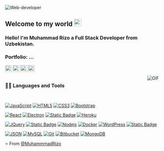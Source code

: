 ![Web-developer](https://github.com/user-attachments/assets/0c3a3ed1-f6fc-4ea8-be62-b0ed1246c12b)

    
## Welcome to my world <img src="https://github.com/TheDudeThatCode/TheDudeThatCode/blob/master/Assets/Earth.gif" width="24px">

### Hello! I'm Muhammad Rizo a Full Stack Developer from Uzbekistan.

### Portfolio: ...

<a href="https://x.com/odilovmuhamm52">
  <img align="left" alt="Muhammad Rizo | Twitter" width="22px" src="https://cdn.jsdelivr.net/npm/simple-icons@v3/icons/twitter.svg" />
</a>
<a href="https://www.linkedin.com/in/muhammad-rizo-56686a261/">
  <img align="left" alt="Muhammad Rizo" width="22px" src="https://cdn.jsdelivr.net/npm/simple-icons@v3/icons/linkedin.svg" />
</a>
<a href="https://www.facebook.com/profile.php?id=100090876400461">
  <img align="left" alt="Muhammad Rizo" width="22px" src="https://cdn.jsdelivr.net/npm/simple-icons@v3/icons/facebook.svg" />
</a>
<a href="https://www.instagram.com/rizo_adilov/">
  <img align="left" alt="Muhammad Rizo" width="22px" src="https://cdn.jsdelivr.net/npm/simple-icons@13.16.0/icons/instagram.svg" />
</a>

<br />
<br />

  <img align="right" alt="GIF" src="https://media.giphy.com/media/836HiJc7pgzy8iNXCn/giphy.gif" />
  
### 👨‍💻 Languages and Tools

<br />

[![JavaScript](https://img.shields.io/badge/-JavaScript-black?style=flat&logo=javascript&link=https://github.com/MuhammmadRizo)](https://github.com/MuhammmadRizo) 
[![HTML5](https://img.shields.io/badge/-HTML5-E34F26?style=flat&logo=html5&logoColor=white&link=https://github.com/MuhammmadRizo)](https://github.com/MuhammmadRizo) 
[![CSS3](https://img.shields.io/badge/-CSS3-1572B6?style=flat&logo=css3&link=https://github.com/MuhammmadRizo)](https://github.com/MuhammmadRizo) 
[![Bootstrap](https://img.shields.io/badge/-Bootstrap-563D7C?style=flat&logo=bootstrap&link=https://github.com/MuhammmadRizo)](https://github.com/MuhammmadRizo) 

[![React](https://img.shields.io/badge/-React-black?style=flat&logo=react&link=https://github.com/MuhammmadRizo)](https://github.com/MuhammmadRizo) 
[![Electron](https://img.shields.io/badge/-Electron-gray?style=flat&logo=electron&link=https://github.com/MuhammmadRizo)](https://github.com/MuhammmadRizo) 
[![Static Badge](https://img.shields.io/badge/Python-black?style=flat&logo=python&link=https://github.com/MuhammmadRizo)](https://github.com/MuhammmadRizo)
[![Heroku](https://img.shields.io/badge/-Heroku-gray?style=flat&logo=heroku&link=https://github.com/MuhammmadRizo)](https://github.com/MuhammmadRizo) 

[![JQuery](https://img.shields.io/badge/-JQuery-blue?style=flat&logo=jquery&link=https://github.com/MuhammmadRizo)](https://github.com/MuhammmadRizo) 
[![Static Badge](https://img.shields.io/badge/Next.js-black?style=flat&logo=next.js&logoColor=white&logoSize=20px)](https://github.com/MuhammmadRizo) 
[![Nodejs](https://img.shields.io/badge/-Nodejs-green?style=flat&logo=Node.js&link=https://github.com/MuhammmadRizo)](https://github.com/MuhammmadRizo) 
[![Docker](https://img.shields.io/badge/-Docker-black?style=flat&logo=docker&link=https://github.com/MuhammmadRizo)](https://github.com/MuhammmadRizo) 
[![WordPress](https://img.shields.io/badge/-WordPress-blue?style=flat&logo=wordpress&link=https://github.com/MuhammmadRizo)](https://github.com/MuhammmadRizo) 
[![Static Badge](https://img.shields.io/badge/Unity-white?style=flat&logo=unity&logoColor=black&link=https://github.com/MuhammmadRizo)](https://github.com/MuhammmadRizo) 


[![JSON](https://img.shields.io/badge/-json-02569B?style=flat&logo=json&link=https://github.com/MuhammmadRizo)](https://github.com/MuhammmadRizo)
[![MySQL](https://img.shields.io/badge/-MySQL-black?style=flat&logo=mysql&link=https://github.com/MuhammmadRizo)](https://github.com/MuhammmadRizo)
[![Git](https://img.shields.io/badge/-Git-black?style=flat&logo=git&link=https://github.com/MuhammmadRizo)](https://github.com/MuhammmadRizo) 
[![Bitbucket](https://img.shields.io/badge/-Bitbucket-blue?style=flat&logo=bitbucket&link=https://github.com/MuhammmadRizo)](https://github.com/MuhammmadRizo)
[![MongoDB](https://img.shields.io/badge/-MongoDB-FCA121?style=flat&logo=mongodb&link=https://github.com/MuhammmadRizo)](https://github.com/MuhammmadRizo) 



⭐️ From [@MuhammmadRizo](https://github.com/MuhammmadRizo)
